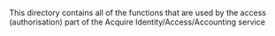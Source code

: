 This directory contains all of the functions that are used by the access
(authorisation) part of the Acquire Identity/Access/Accounting service

